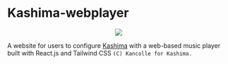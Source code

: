 # Kashima-webplayer
<p align="center">
  <img src="https://i.imgur.com/MFvDn6S.png" />
</p>

 A website for users to configure [Kashima](https://kashima.saya.moe/) with a web-based music player built with React.js and Tailwind CSS ```(C) Kancolle for Kashima.```
